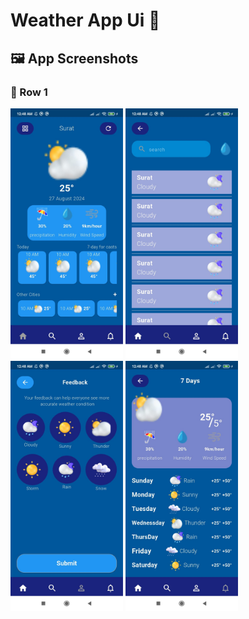 # Weather App Ui 📖



## 🖼 App Screenshots

### 🔹 Row 1
<p float="left">
  <img src="assets/screenshots/screenshot_1.jpg" width="180"/>
  <img src="assets/screenshots/screenshot_2.jpg" width="180"/>
  <img src="assets/screenshots/screenshot_3.jpg" width="180"/>
  <img src="assets/screenshots/screenshot_4.jpg" width="180"/>
</p>







